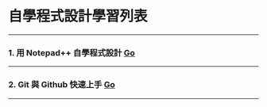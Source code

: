 # 自學程式設計學習列表

-----

### 1. 用 Notepad++ 自學程式設計 [Go](npp-index.htm "用 Notepad++ 自學程式設計")

-----

### 2. Git 與 Github 快速上手 [Go](git-index.htm "Git 與 Github 快速上手")

-----